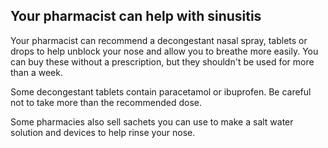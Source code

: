 ## Your pharmacist can help with sinusitis

Your pharmacist can recommend a decongestant nasal spray, tablets or drops to
help unblock your nose and allow you to breathe more easily. You can buy these
without a prescription, but they shouldn't be used for more than a week.

Some decongestant tablets contain paracetamol or ibuprofen. Be careful not to
take more than the recommended dose.

Some pharmacies also sell sachets you can use to make a salt water solution and
devices to help rinse your nose.

